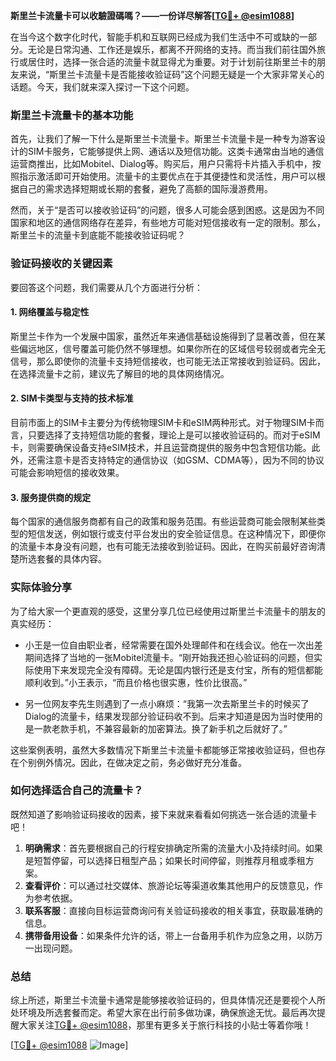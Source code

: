 **斯里兰卡流量卡可以收驗證碼嗎？——一份详尽解答[[TG💪+ @esim1088](https://t.me/s/esim1088)]**

在当今这个数字化时代，智能手机和互联网已经成为我们生活中不可或缺的一部分。无论是日常沟通、工作还是娱乐，都离不开网络的支持。而当我们前往国外旅行或居住时，选择一张合适的流量卡就显得尤为重要。对于计划前往斯里兰卡的朋友来说，“斯里兰卡流量卡是否能接收验证码”这个问题无疑是一个大家非常关心的话题。今天，我们就来深入探讨一下这个问题。

### 斯里兰卡流量卡的基本功能

首先，让我们了解一下什么是斯里兰卡流量卡。斯里兰卡流量卡是一种专为游客设计的SIM卡服务，它能够提供上网、通话以及短信功能。这类卡通常由当地的通信运营商推出，比如Mobitel、Dialog等。购买后，用户只需将卡片插入手机中，按照指示激活即可开始使用。流量卡的主要优点在于其便捷性和灵活性，用户可以根据自己的需求选择短期或长期的套餐，避免了高额的国际漫游费用。

然而，关于“是否可以接收验证码”的问题，很多人可能会感到困惑。这是因为不同国家和地区的通信网络存在差异，有些地方可能对短信接收有一定的限制。那么，斯里兰卡的流量卡到底能不能接收验证码呢？

### 验证码接收的关键因素

要回答这个问题，我们需要从几个方面进行分析：

#### 1. 网络覆盖与稳定性
斯里兰卡作为一个发展中国家，虽然近年来通信基础设施得到了显著改善，但在某些偏远地区，信号覆盖可能仍然不够理想。如果你所在的区域信号较弱或者完全无信号，那么即使你的流量卡支持短信接收，也可能无法正常接收到验证码。因此，在选择流量卡之前，建议先了解目的地的具体网络情况。

#### 2. SIM卡类型与支持的技术标准
目前市面上的SIM卡主要分为传统物理SIM卡和eSIM两种形式。对于物理SIM卡而言，只要选择了支持短信功能的套餐，理论上是可以接收验证码的。而对于eSIM卡，则需要确保设备支持eSIM技术，并且运营商提供的服务中包含短信功能。此外，还需注意卡是否支持特定的通信协议（如GSM、CDMA等），因为不同的协议可能会影响短信的接收效果。

#### 3. 服务提供商的规定
每个国家的通信服务商都有自己的政策和服务范围。有些运营商可能会限制某些类型的短信发送，例如银行或支付平台发出的安全验证信息。在这种情况下，即便你的流量卡本身没有问题，也有可能无法接收到验证码。因此，在购买前最好咨询清楚所选套餐的具体内容。

### 实际体验分享

为了给大家一个更直观的感受，这里分享几位已经使用过斯里兰卡流量卡的朋友的真实经历：

- 小王是一位自由职业者，经常需要在国外处理邮件和在线会议。他在一次出差期间选择了当地的一张Mobitel流量卡。“刚开始我还担心验证码的问题，但实际使用下来发现完全没有障碍。无论是国内银行还是支付宝，所有的短信都能顺利收到。”小王表示，“而且价格也很实惠，性价比很高。”

- 另一位网友李先生则遇到了一点小麻烦：“我第一次去斯里兰卡的时候买了Dialog的流量卡，结果发现部分验证码收不到。后来才知道是因为当时使用的是一款老款手机，不兼容最新的加密算法。换了新手机之后就好了。”

这些案例表明，虽然大多数情况下斯里兰卡流量卡都能够正常接收验证码，但也存在个别例外情况。因此，在做决定之前，务必做好充分准备。

### 如何选择适合自己的流量卡？

既然知道了影响验证码接收的因素，接下来就来看看如何挑选一张合适的流量卡吧！

1. **明确需求**：首先要根据自己的行程安排确定所需的流量大小及持续时间。如果是短暂停留，可以选择日租型产品；如果长时间停留，则推荐月租或季租方案。
2. **查看评价**：可以通过社交媒体、旅游论坛等渠道收集其他用户的反馈意见，作为参考依据。
3. **联系客服**：直接向目标运营商询问有关验证码接收的相关事宜，获取最准确的信息。
4. **携带备用设备**：如果条件允许的话，带上一台备用手机作为应急之用，以防万一出现问题。

### 总结

综上所述，斯里兰卡流量卡通常是能够接收验证码的，但具体情况还是要视个人所处环境及所选套餐而定。希望大家在出行前多做功课，确保旅途无忧。最后再次提醒大家关注[TG💪+ @esim1088](https://t.me/s/esim1088)，那里有更多关于旅行科技的小贴士等着你哦！

[[TG💪+ @esim1088](https://t.me/s/esim1088) ![Image](https://i.postimg.cc/4NQfJmqS/Snipaste-2025-05-13-00-14-12.png)]